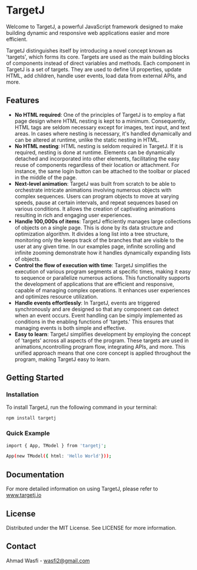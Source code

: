 # TargetJ

Welcome to TargetJ, a powerful JavaScript framework designed to make building dynamic and responsive web applications easier and more efficient.

TargetJ distinguishes itself by introducing a novel concept known as 'targets', which forms its core. Targets are used as the main building blocks of components instead of direct variables and methods. Each component in TargetJ is a set of targets. They are used to define UI properties, update HTML, add children, handle user events, load data from external APIs, and more.

## Features

- **No HTML required**: One of the principles of TargetJ is to employ a flat page design where HTML nesting is kept to a minimum. Consequently, HTML tags are seldom necessary except for images, text input, and text areas. In cases where nesting is necessary, it's handled dynamically and can be altered at runtime, unlike the static nesting in HTML.
- **No HTML nesting**: HTML nesting is seldom required in TargetJ. If it is required, nesting is done at runtime. Elements can be dynamically detached and incorporated into other elements, facilitating the easy reuse of components regardless of their location or attachment. For instance, the same login button can be attached to the toolbar or placed in the middle of the page.
- **Next-level animation**: TargetJ was built from scratch to be able to orchestrate intricate animations involving numerous objects with complex sequences. Users can program objects to move at varying speeds, pause at certain intervals, and repeat sequences based on various conditions. It allows the creation of captivating animations resulting in rich and engaging user experiences.
- **Handle 100,000s of items**: TargetJ efficiently manages large collections of objects on a single page. This is done by its data structure and optimization algorithm. It divides a long list into a tree structure, monitoring only the keeps track of the branches that are visible to the user at any given time. In our examples page, infinite scrolling and infinite zooming demonstrate how it handles dynamically expanding lists of objects.
- **Control the flow of execution with time**: TargetJ simplifies the execution of various program segments at specific times, making it easy to sequence or parallelize numerous actions. This functionality supports the development of applications that are efficient and responsive, capable of managing complex operations. It enhances user experiences and optimizes resource utilization.
- **Handle events effortlessly**: In TargetJ, events are triggered synchronously and are designed so that any component can detect when an event occurs. Event handling can be simply implemented as conditions in the enabling functions of \'targets.\' This ensures that managing events is both simple and effective.
- **Easy to learn**: TargetJ simplifies development by employing the concept of \'targets\' across all aspects of the program. These targets are used in animations,ncontrolling program flow, integrating APIs, and more. This unified approach means that one core concept is applied throughout the program, making TargetJ easy to learn.


## Getting Started


### Installation

To install TargetJ, run the following command in your terminal:

```bash
npm install targetj
```

### Quick Example

```bash
import { App, TModel } from 'targetj';

App(new TModel({ html: 'Hello World'}));
```

## Documentation
For more detailed information on using TargetJ, please refer to www.targetj.io

## License
Distributed under the MIT License. See LICENSE for more information.

## Contact
Ahmad Wasfi - wasfi2@gmail.com



